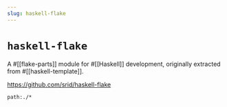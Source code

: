 ```yaml
---
slug: haskell-flake
---
```


# `haskell-flake`

A #[[flake-parts]] module for #[[Haskell]] development, originally extracted from #[[haskell-template]].

https://github.com/srid/haskell-flake

```query
path:./*
```